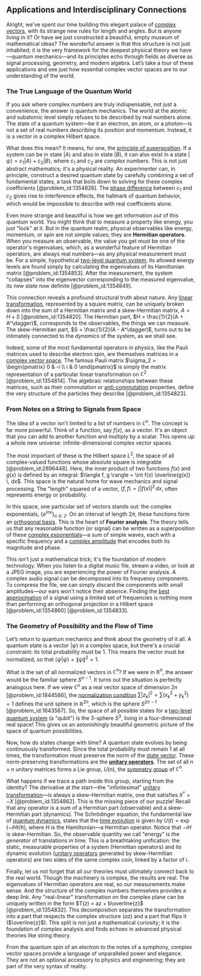 ## Applications and Interdisciplinary Connections

Alright, we've spent our time building this elegant palace of [complex vectors](@article_id:192357), with its strange new rules for length and angles. But is anyone living in it? Or have we just constructed a beautiful, empty museum of mathematical ideas? The wonderful answer is that this structure is not just inhabited; it is the very framework for the deepest physical theory we have—quantum mechanics—and its principles echo through fields as diverse as signal processing, geometry, and modern algebra. Let’s take a tour of these applications and see just how essential complex vector spaces are to our understanding of the world.

### The True Language of the Quantum World

If you ask where complex numbers are truly indispensable, not just a convenience, the answer is quantum mechanics. The world at the atomic and subatomic level simply refuses to be described by real numbers alone. The state of a quantum system—be it an electron, an atom, or a photon—is not a set of real numbers describing its position and momentum. Instead, it is a vector in a complex Hilbert space.

What does this mean? It means, for one, the [principle of superposition](@article_id:147588). If a system can be in state $|A\rangle$ and also in state $|B\rangle$, it can also exist in a state $|\psi\rangle = c_1 |A\rangle + c_2 |B\rangle$, where $c_1$ and $c_2$ are *complex* numbers. This is not just abstract mathematics; it's a physical reality. An experimenter can, in principle, construct a desired quantum state by carefully combining a set of fundamental states, a task that boils down to solving for these complex coefficients [@problem_id:1354826]. The [phase difference](@article_id:269628) between $c_1$ and $c_2$ gives rise to interference effects, the hallmark of quantum behavior, which would be impossible to describe with real coefficients alone.

Even more strange and beautiful is how we get information *out* of this quantum world. You might think that to measure a property like energy, you just "look" at it. But in the quantum realm, physical observables like energy, momentum, or spin are not simple values; they are **Hermitian operators**. When you measure an observable, the value you get must be one of the operator's eigenvalues, which, as a wonderful feature of Hermitian operators, are always real numbers—as any physical measurement must be. For a simple, hypothetical [two-level quantum system](@article_id:190305), its allowed energy levels are found simply by calculating the eigenvalues of its Hamiltonian matrix [@problem_id:1354853]. After the measurement, the system "collapses" into the eigenvector corresponding to the measured eigenvalue, its new state now definite [@problem_id:1354849].

This connection reveals a profound structural truth about nature. Any [linear transformation](@article_id:142586), represented by a square matrix, can be uniquely broken down into the sum of a Hermitian matrix and a skew-Hermitian matrix, $A = H + S$ [@problem_id:1354820]. The Hermitian part, $H = \frac{1}{2}(A + A^\dagger)$, corresponds to the observables, the things we can measure. The skew-Hermitian part, $S = \frac{1}{2}(A - A^\dagger)$, turns out to be intimately connected to the *dynamics* of the system, as we shall see.

Indeed, some of the most fundamental operators in physics, like the Pauli matrices used to describe electron spin, are themselves matrices in a [complex vector space](@article_id:152954). The famous Pauli matrix $\sigma_2 = \begin{pmatrix} 0 & -i \\ i & 0 \end{pmatrix}$ is simply the matrix representation of a particular linear transformation on $\mathbb{C}^2$ [@problem_id:1354814]. The algebraic relationships between these matrices, such as their commutation or [anti-commutation](@article_id:186214) properties, define the very structure of the particles they describe [@problem_id:1354823].

### From Notes on a String to Signals from Space

The idea of a vector isn't limited to a list of numbers in $\mathbb{C}^n$. The concept is far more powerful. Think of a function, say $f(x)$, as a vector. It's an object that you can add to another function and multiply by a scalar. This opens up a whole new universe: infinite-dimensional complex vector spaces.

The most important of these is the Hilbert space $L^2$, the space of all complex-valued functions whose absolute square is integrable [@problem_id:2896448]. Here, the inner product of two functions $f(x)$ and $g(x)$ is defined by an integral: $\langle f, g \rangle = \int f(x) \overline{g(x)} \, dx$. This space is the natural home for wave mechanics and signal processing. The "length" squared of a vector, $\langle f, f \rangle = \int |f(x)|^2 \, dx$, often represents energy or probability.

In this space, one particular set of vectors stands out: the complex exponentials, $\{e^{inx}\}_{n \in \mathbb{Z}}$. On an interval of length $2\pi$, these functions form an [orthogonal basis](@article_id:263530). This is the heart of **Fourier analysis**. The theory tells us that any reasonable function (or signal) can be written as a superposition of these [complex exponentials](@article_id:197674)—a sum of simple waves, each with a specific frequency and a [complex amplitude](@article_id:163644) that encodes both its magnitude and phase.

This isn't just a mathematical trick; it's the foundation of modern technology. When you listen to a digital music file, stream a video, or look at a JPEG image, you are experiencing the power of Fourier analysis. A complex audio signal can be decomposed into its frequency components. To compress the file, we can simply discard the components with small amplitudes—our ears won't notice their absence. Finding the [best approximation](@article_id:267886) of a signal using a limited set of frequencies is nothing more than performing an orthogonal projection in a Hilbert space [@problem_id:1354860] [@problem_id:1354833].

### The Geometry of Possibility and the Flow of Time

Let’s return to quantum mechanics and think about the geometry of it all. A quantum state is a vector $|\psi\rangle$ in a complex space, but there's a crucial constraint: its total probability must be 1. This means the vector must be normalized, so that $\langle \psi | \psi \rangle = \| \psi \|^2 = 1$.

What is the set of all normalized vectors in $\mathbb{C}^n$? If we were in $\mathbb{R}^n$, the answer would be the familiar sphere $S^{n-1}$. It turns out the situation is perfectly analogous here. If we view $\mathbb{C}^n$ as a real vector space of dimension $2n$ [@problem_id:1844586], the [normalization condition](@article_id:155992) $\sum |z_k|^2 = \sum (x_k^2 + y_k^2) = 1$ defines the unit sphere in $\mathbb{R}^{2n}$, which is the sphere $S^{2n-1}$ [@problem_id:1643567]. So, the space of all possible states for a [two-level quantum system](@article_id:190305) (a "qubit") is the 3-sphere $S^3$, living in a four-dimensional real space! This gives us an astonishingly beautiful geometric picture of the space of quantum possibilities.

Now, how do states change with time? A quantum state evolves by being continuously transformed. Since the total probability must remain 1 at all times, the transformation must preserve the norm of the [state vector](@article_id:154113). These norm-preserving transformations are the **[unitary operators](@article_id:150700)**. The set of all $n \times n$ unitary matrices forms a Lie group, $U(n)$, the [symmetry group](@article_id:138068) of $\mathbb{C}^n$.

What happens if we trace a path inside this group, starting from the identity? The derivative at the start—the "infinitesimal" [unitary transformation](@article_id:152105)—is always a skew-Hermitian matrix, one that satisfies $X^\dagger = -X$ [@problem_id:1354862]. This is the missing piece of our puzzle! Recall that any operator is a sum of a Hermitian part (observable) and a skew-Hermitian part (dynamics). The Schrödinger equation, the fundamental law of [quantum dynamics](@article_id:137689), states that the [time evolution](@article_id:153449) is given by $U(t) = \exp(-iHt/\hbar)$, where $H$ is the Hamiltonian—a Hermitian operator. Notice that $-iH$ is skew-Hermitian. So, the observable quantity we call "energy" is the *generator* of translations in time. This is a breathtaking unification: the static, measurable properties of a system (Hermitian operators) and its dynamic evolution ([unitary operators](@article_id:150700) generated by skew-Hermitian operators) are two sides of the same complex coin, linked by a factor of $i$.

Finally, let us not forget that all our theories must ultimately connect back to the real world. Though the machinery is complex, the results are real. The eigenvalues of Hermitian operators are real, so our measurements make sense. And the structure of the complex numbers themselves provides a deep link. Any "real-linear" transformation on the complex plane can be uniquely written in the form $T(z) = az + b\overline{z}$ [@problem_id:1354832]. This decomposition separates the transformation into a part that respects the complex structure ($az$) and a part that flips it ($\overline{z}$). This split is not just a mathematical curiosity; it is the foundation of complex analysis and finds echoes in advanced physical theories like string theory.

From the quantum spin of an electron to the notes of a symphony, complex vector spaces provide a language of unparalleled power and elegance. They are not an optional accessory to physics and engineering; they are part of the very syntax of reality.